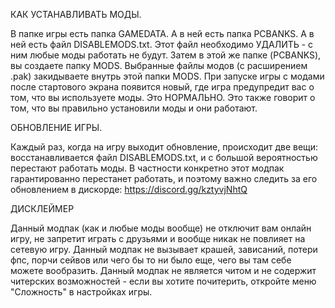 КАК УСТАНАВЛИВАТЬ МОДЫ.

В папке игры есть папка GAMEDATA. А в ней есть папка PCBANKS. А в ней есть файл DISABLEMODS.txt. Этот файл необходимо УДАЛИТЬ - с ним любые моды работать не будут. Затем в этой же папке (PCBANKS), вы создаете папку MODS. Выбранные файлы модов (с расширением .pak) закидываете внутрь этой папки MODS.
При запуске игры с модами после стартового экрана появится новый, где игра предупредит вас о том, что вы используете моды. Это НОРМАЛЬНО. Это также говорит о том, что вы правильно установили моды и они работают.

ОБНОВЛЕНИЕ ИГРЫ.

Каждый раз, когда на игру выходит обновление, происходит две вещи: восстанавливается файл DISABLEMODS.txt, и с большой вероятностью перестают работать моды. В частности конкретно этот модпак гарантированно перестанет работать, и поэтому важно следить за его обновлением в дискорде: https://discord.gg/kztyvjNhtQ

ДИСКЛЕЙМЕР

Данный модпак (как и любые моды вообще) не отключит вам онлайн игру, не запретит играть с друзьями и вообще никак не повлияет на сетевую игру. Данный модпак не вызывает крашей, зависаний, потери фпс, порчи сейвов или чего бы то ни было еще, чего вы там себе можете вообразить. Данный модпак не является читом и не содержит читерских возможностей - если вы хотите почитерить, откройте меню "Сложность" в настройках игры.
